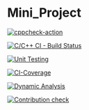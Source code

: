 # Mini_Project

[![cppcheck-action](https://github.com/Prathamesh303/Mini_Project/actions/workflows/cppcheck.yml/badge.svg)](https://github.com/Prathamesh303/Mini_Project/actions/workflows/cppcheck.yml)


[![C/C++ CI - Build Status](https://github.com/Prathamesh303/Mini_Project/actions/workflows/cbuild.yml/badge.svg)](https://github.com/Prathamesh303/Mini_Project/actions/workflows/cbuild.yml)


[![Unit Testing](https://github.com/Prathamesh303/Mini_Project/actions/workflows/unitTesting.yml/badge.svg)](https://github.com/Prathamesh303/Mini_Project/actions/workflows/unitTesting.yml)


[![CI-Coverage](https://github.com/Prathamesh303/Mini_Project/actions/workflows/coverage.yml/badge.svg)](https://github.com/Prathamesh303/Mini_Project/actions/workflows/coverage.yml)


[![Dynamic Analysis](https://github.com/Prathamesh303/Mini_Project/actions/workflows/dynamic_code_quality.yml/badge.svg)](https://github.com/Prathamesh303/Mini_Project/actions/workflows/dynamic_code_quality.yml)

[![Contribution check](https://github.com/Prathamesh303/Mini_Project/actions/workflows/gitinspector.yml/badge.svg)](https://github.com/Prathamesh303/Mini_Project/actions/workflows/gitinspector.yml)

